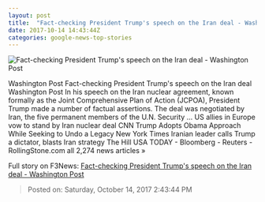 ```yaml
---
layout: post
title:  "Fact-checking President Trump's speech on the Iran deal - Washington Post"
date: 2017-10-14 14:43:44Z
categories: google-news-top-stories
---
```


![Fact-checking President Trump's speech on the Iran deal - Washington Post](https://img.washingtonpost.com/rf/image_1484w/2010-2019/WashingtonPost/2017/10/10/Editorial-Opinion/Images/Trump_Birth_Control_29163-82546.jpg?t=20170517)

Washington Post Fact-checking President Trump's speech on the Iran deal Washington Post In his speech on the Iran nuclear agreement, known formally as the Joint Comprehensive Plan of Action (JCPOA), President Trump made a number of factual assertions. The deal was negotiated by Iran, the five permanent members of the U.N. Security ... US allies in Europe vow to stand by Iran nuclear deal CNN Trump Adopts Obama Approach While Seeking to Undo a Legacy New York Times Iranian leader calls Trump a dictator, blasts Iran strategy The Hill USA TODAY - Bloomberg - Reuters - RollingStone.com all 2,274 news articles »


Full story on F3News: [Fact-checking President Trump's speech on the Iran deal - Washington Post](http://www.f3nws.com/n/ntzjp)

> Posted on: Saturday, October 14, 2017 2:43:44 PM
